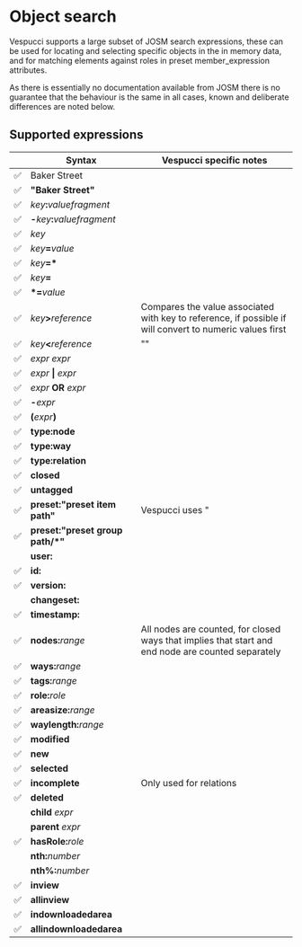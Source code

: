 # Object search

Vespucci supports a large subset of JOSM search expressions, these can be used for locating and selecting specific objects in the in memory data, and for matching elements against roles in preset member_expression attributes.

As there is essentially no documentation available from JOSM there is no guarantee that the behaviour is the same in all cases, known and deliberate differences are noted below.


## Supported expressions

|    |Syntax                            | Vespucci specific notes |
|--- |--- |---|
|✅| Baker Street                         | | 
|✅| __"Baker Street"__                   | |
|✅| _key_**:**_valuefragment_            | |
|✅| **-**_key_**:**_valuefragment_       | |
|✅| _key_                                | |
|✅| _key_**=**_value_                    | |
|✅| *key*__=*__                          | |
|✅| _key_**=**                           | |
|✅| __*=__*value*                        | |
|✅| _key_**>**_reference_                | Compares the value associated with key to reference, if possible if will convert to numeric values first |
|✅| _key_**<**_reference_                | "" |
|✅|_expr_ _expr_                        | |
|✅|_expr_ __&#124;__ _expr_             | |   
|✅|_expr_ __OR__ _expr_                 | |  
|✅|__-__*expr*                          | | 
|✅|__(__*expr*__)__                     | | 
|✅|__type:node__                        | | 
|✅|__type:way__                         | | 
|✅|__type:relation__                    | | 
|✅|__closed__                           | | 
|✅|__untagged__                         | |
|✅|__preset:"__preset item path__"__    | Vespucci uses "|" as preset path segment separator |
|✅|__preset:"__preset group path/*__"__ | | 
| | __user:__                          | |
|✅|__id:__                              | | 
|✅|__version:__                         | |
| |__changeset:__                      | |
|✅|__timestamp:__                       |  |
|✅|__nodes:__*range*                    | All nodes are counted, for closed ways that implies that start and end node are counted separately | 
|✅|__ways:__*range*                     | |
|✅|__tags:__*range*                     | | 
|✅|__role:__*role*                      | |
|✅|__areasize:__*range*                 | | 
|✅|__waylength:__*range*                | | 
|✅|__modified__                         | | 
|✅|__new__                              | | 
✅|__selected__                         | |
✅|__incomplete__                       | Only used for relations  |
|✅|__deleted__                          | | 
||__child__ _expr_                     | | 
||__parent__ _expr_                    | | 
|✅|__hasRole:__*role*                   | | 
||__nth:__*number*                     | | 
||__nth%:__*number*                    | |
|✅|__inview__                           | | 
|✅|__allinview__                        | | 
|✅|__indownloadedarea__                 | | 
|✅|__allindownloadedarea__              | | 
